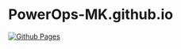 # PowerOps-MK.github.io

[![Github Pages](https://render.com/images/deploy-to-render-button.svg)](https://pages.powerops.nl/)
